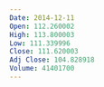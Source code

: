 ```yaml
---
Date: 2014-12-11
Open: 112.260002
High: 113.800003
Low: 111.339996
Close: 111.620003
Adj Close: 104.828918
Volume: 41401700
---
```

